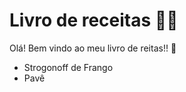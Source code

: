 # Livro de receitas :man_cook:

Olá! Bem vindo ao meu livro de reitas!! :wave:

- Strogonoff de Frango
- Pavê

